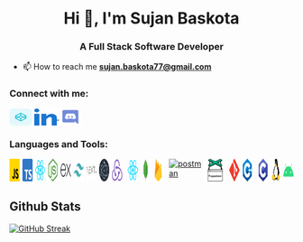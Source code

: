 <h1 align="center">Hi 👋, I'm Sujan Baskota</h1>
<h3 align="center">A Full Stack Software Developer</h3>
    
- 📫 How to reach me **sujan.baskota77@gmail.com**
    
<h3 align="left">Connect with me:</h3>
<p align="left">
<a href="https://codepen.io/5ujan" target="blank"><img align="center" src="https://raw.githubusercontent.com/5ujan/5ujan/main/icons/codepen.svg" alt="5ujan" height="30" width="40" /></a> <a href="https://linkedin.com/in/sujan-baskota-82b26b276" target="blank"><img align="center" src="https://raw.githubusercontent.com/5ujan/5ujan/main/icons/linked-in.svg" alt="sujan-baskota-82b26b276" height="30" width="40" /> </a>
<a href="https://discord.com/users/732097515763269643" target="blank"><img align="center" src="https://raw.githubusercontent.com/5ujan/5ujan/main/icons/discord.svg" alt="Batman" height="30" width="40" /></a>
</p>
                
<h3 align="left">Languages and Tools:</h3>
<p align="left" style="display: flex; gap: 5px;"> 
<a href="https://developer.mozilla.org/en-US/docs/Web/JavaScript" target="_blank" rel="noreferrer"> <img src="https://raw.githubusercontent.com/5ujan/5ujan/main/icons/javascript.svg" alt="javascript" width="40" height="40" /> </a> 
<a href="https://www.typescriptlang.org/" target="_blank" rel="noreferrer"> <img src="https://raw.githubusercontent.com/5ujan/5ujan/main/icons/typescript.png" alt="typescript" width="40" height="40" /> </a> 
<a href="https://reactjs.org/" target="_blank" rel="noreferrer"> <img src="https://raw.githubusercontent.com/5ujan/5ujan/main/icons/reactjs.svg" alt="react" width="40" height="40" /> </a>
<a href="https://nodejs.org" target="_blank" rel="noreferrer"> <img src="https://raw.githubusercontent.com/5ujan/5ujan/main/icons/nodejs.svg" alt="nodejs" width="40" height="40" /> </a> 
<a href="https://expressjs.com" target="_blank" rel="noreferrer"> <img src="https://raw.githubusercontent.com/5ujan/5ujan/main/icons/express.svg" alt="express" width="40" height="40" /> </a> <a href="https://tailwindcss.com/" target="_blank" rel="noreferrer"> <img src="https://raw.githubusercontent.com/5ujan/5ujan/main/icons/tailwind.svg"
alt="cplusplus" width="40" height="40" /> </a>
<a href="https://nextjs.org/" target="_blank" rel="noreferrer"> <img src="https://raw.githubusercontent.com/5ujan/5ujan/main/icons/nextjs.svg" alt="nextjs" width="40" height="40" /> </a>
<a href="https://www.electronjs.org" target="_blank"
                                    rel="noreferrer"> <img
                                    src="https://raw.githubusercontent.com/5ujan/5ujan/main/icons/electron.svg"
                                    alt="electron" width="40" height="40" /> </a>
                                    <a href="https://redux.js.org/" target="_blank"
                                    rel="noreferrer"> <img
                                    src="https://raw.githubusercontent.com/5ujan/5ujan/main/icons/redux.svg"
                                    alt="photoshop" width="40" height="40" /> </a> <a href="https://postman.com" target="_blank"
                                    rel="noreferrer"> 
                                    <a href="https://reactnative.dev/" target="_blank"
                                    rel="noreferrer"> <img src="https://raw.githubusercontent.com/5ujan/5ujan/main/icons/reactnative.svg" alt="reactnative" width="40"
                                    height="40" /> </a>
                                    <a href="https://www.mongodb.com/" target="_blank" rel="noreferrer"> <img
                                        src="https://raw.githubusercontent.com/5ujan/5ujan/main/icons/mongodb.svg"
                                        alt="mongodb" width="40" height="40" /> </a> 
                                        <a href="https://firebase.google.com/" target="_blank"
                                        rel="noreferrer"> <img src="https://raw.githubusercontent.com/5ujan/5ujan/main/icons/firebase.svg" alt="firebase"
                                        width="40" height="40" /> </a> 
                                        <a href="https://github.com/puppeteer/puppeteer" target="_blank"
                                        rel="noreferrer">
                                        <a href="https://www.postman.com/">  <img src="https://www.vectorlogo.zone/logos/getpostman/getpostman-icon.svg" alt="postman"
                                              width="40" height="40" /> </a>
                                        <img src="https://raw.githubusercontent.com/5ujan/5ujan/main/icons/puppeteer.svg" alt="puppeteer"
                                        width="40" height="40" /> </a> <a href="https://git-scm.com/" target="_blank" rel="noreferrer"> <img
                                            src="https://raw.githubusercontent.com/5ujan/5ujan/main/icons/git.svg" alt="git" width="40" height="40" />
                                </a> 
                                <a href="https://www.w3schools.com/cpp/" target="_blank" rel="noreferrer"> <img
                                        src="https://raw.githubusercontent.com/5ujan/5ujan/main/icons/cpp.svg"
                                        alt="cplusplus" width="40" height="40" /> </a> 
                                        <a href="https://www.linux.org/" target="_blank"
                                    rel="noreferrer">
        <a href="https://www.cprogramming.com/" target="_blank" rel="noreferrer"> <img
                src="https://raw.githubusercontent.com/5ujan/5ujan/main/icons/c.svg" alt="c" width="40"
                height="40" /> </a>
                <a href="https://www.linux.org/" > <img
                    src="https://raw.githubusercontent.com/5ujan/5ujan/main/icons/linux.svg" alt="linux"
                    width="40" height="40" /> </a>
        <a href="https://www.android.com/" target="_blank" rel="noreferrer"> <img
                src="https://raw.githubusercontent.com/5ujan/5ujan/main/icons/android.svg" alt="c" width="40"
                height="40" /> </a>

 </p>

## Github Stats

[![GitHub Streak](https://streak-stats.demolab.com?user=5ujan&theme=github-dark-dimmed)](https://git.io/streak-stats)

